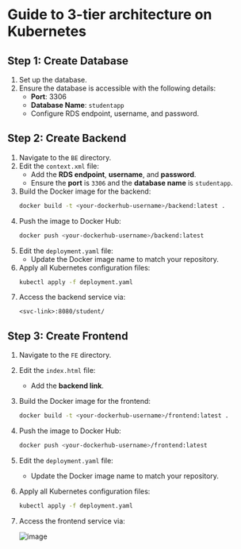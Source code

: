 # Guide to 3-tier architecture on Kubernetes

## Step 1: Create Database
1. Set up the database.
2. Ensure the database is accessible with the following details:
   - **Port**: 3306
   - **Database Name**: `studentapp`
   - Configure RDS endpoint, username, and password.

## Step 2: Create Backend
1. Navigate to the `BE` directory.
2. Edit the `context.xml` file:
   - Add the **RDS endpoint**, **username**, and **password**.
   - Ensure the **port** is `3306` and the **database name** is `studentapp`.
3. Build the Docker image for the backend:
   ```bash
   docker build -t <your-dockerhub-username>/backend:latest .
   ```
4. Push the image to Docker Hub:
   ```bash
   docker push <your-dockerhub-username>/backend:latest
   ```
5. Edit the `deployment.yaml` file:
   - Update the Docker image name to match your repository.
6. Apply all Kubernetes configuration files:
   ```bash
   kubectl apply -f deployment.yaml
   ```
7. Access the backend service via:
   ```
   <svc-link>:8080/student/
   ```

## Step 3: Create Frontend
1. Navigate to the `FE` directory.
2. Edit the `index.html` file:
   - Add the **backend link**.
3. Build the Docker image for the frontend:
   ```bash
   docker build -t <your-dockerhub-username>/frontend:latest .
   ```
4. Push the image to Docker Hub:
   ```bash
   docker push <your-dockerhub-username>/frontend:latest
   ```
5. Edit the `deployment.yaml` file:
   - Update the Docker image name to match your repository.
6. Apply all Kubernetes configuration files:
   ```bash
   kubectl apply -f deployment.yaml
   ```
7. Access the frontend service via:

   ![image](https://github.com/user-attachments/assets/21432a9b-8229-4ee8-8c48-21c2d54be50e)
